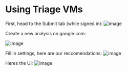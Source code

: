 # Using Triage VMs
First, head to the Submit tab (while signed in):
![image](https://github.com/user-attachments/assets/40fc5bcd-a8cc-47a7-b46c-1a664bccfe61)

Create a new analysis on google.com:

![image](https://github.com/user-attachments/assets/15190e8e-93cc-4c99-a001-fa9e40f18f57)


Fill in settings, here are our reccomendations:
![image](https://github.com/user-attachments/assets/04405c8d-b0bb-4d4a-8801-e6bb1b6829e0)


Heres the UI:
![image](https://github.com/user-attachments/assets/9ebeb06d-7716-4603-86a7-38b8349d948d)
